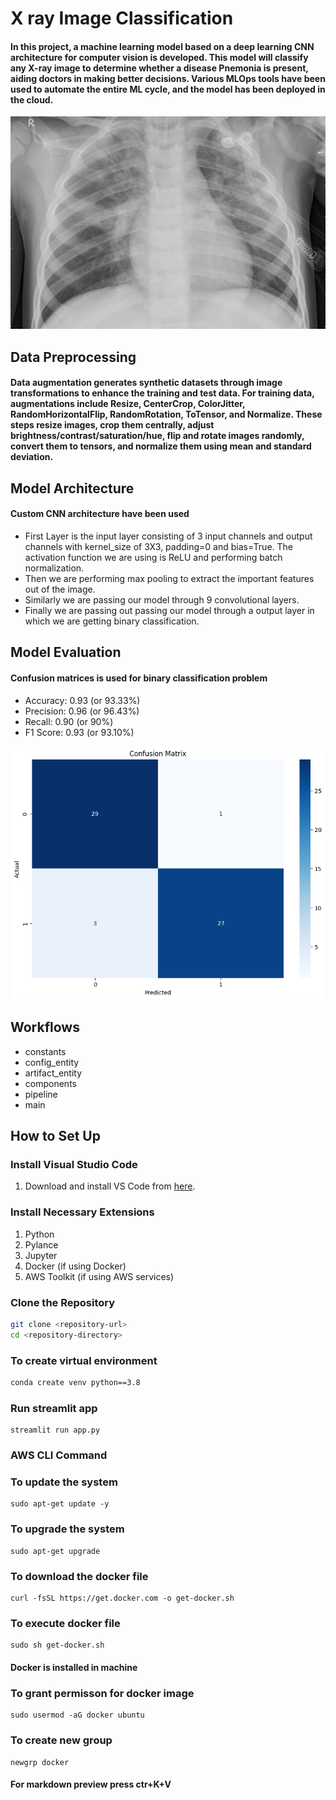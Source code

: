 # X ray Image Classification

#### In this project, a machine learning model based on a deep learning CNN architecture for computer vision is developed. This model will classify any X-ray image to determine whether a disease Pnemonia is present, aiding doctors in making better decisions. Various MLOps tools have been used to automate the entire ML cycle, and the model has been deployed in the cloud.

![Xray Image](/images/input.jpeg)

## Data Preprocessing

#### Data augmentation generates synthetic datasets through image transformations to enhance the training and test data. For training data, augmentations include Resize, CenterCrop, ColorJitter, RandomHorizontalFlip, RandomRotation, ToTensor, and Normalize. These steps resize images, crop them centrally, adjust brightness/contrast/saturation/hue, flip and rotate images randomly, convert them to tensors, and normalize them using mean and standard deviation.

## Model Architecture

#### Custom CNN architecture have been used
- First Layer is the input layer consisting of 3 input channels and output channels with kernel_size of 3X3, padding=0 and bias=True. The activation function we are using is ReLU and performing batch normalization.
- Then we are performing max pooling to extract the important features out of the image.
- Similarly we are passing our model through 9 convolutional layers.
- Finally we are passing out passing our model through a output layer in which we are getting binary classification.

## Model Evaluation

#### Confusion matrices is used for binary classification problem

- Accuracy: 0.93 (or 93.33%)
- Precision: 0.96 (or 96.43%)
- Recall: 0.90 (or 90%)
- F1 Score: 0.93 (or 93.10%)

![Confusion Matrices](/images/confusion_matrix.png)

## Workflows

- constants
- config_entity
- artifact_entity
- components
- pipeline
- main


## How to Set Up

### Install Visual Studio Code

1. Download and install VS Code from [here](https://code.visualstudio.com/).

### Install Necessary Extensions

1. Python
2. Pylance
3. Jupyter
4. Docker (if using Docker)
5. AWS Toolkit (if using AWS services)

### Clone the Repository

```bash
git clone <repository-url>
cd <repository-directory>
```
### To create virtual environment
```bash
conda create venv python==3.8
```
### Run streamlit app
```
streamlit run app.py
```
### AWS CLI Command

### To update the system
```
sudo apt-get update -y
```
### To upgrade the system
```
sudo apt-get upgrade
```
### To download the docker file
```
curl -fsSL https://get.docker.com -o get-docker.sh
```
### To execute docker file
```
sudo sh get-docker.sh
```
#### Docker is installed in machine
### To grant permisson for docker image
```
sudo usermod -aG docker ubuntu
```
### To create new group
```
newgrp docker
```

#### For markdown preview press ctr+K+V